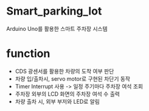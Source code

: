 # Smart_parking_lot
Arduino Uno를 활용한 스마트 주차장 시스템

# function
* CDS 광센서를 활용한 차량의 도착 여부 판단
* 차량 입/출차시, servo motor로 구현된 차단기 동작
* Timer Interrupt 사용 -> 일정 주기마다 주차장 여석 조회
* 주차장 외부의 LCD 화면의 주차장 여석 수 출력
* 차량 출차 시, 외부 부저와 LED로 알림
